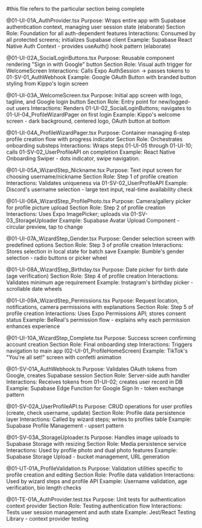 #this file refers to the particular section being complete 

@01-UI-01A_AuthProvider.tsx
Purpose: Wraps entire app with Supabase authentication context, managing user session state (elaborate)
Section Role: Foundation for all auth-dependent features
Interactions: Consumed by all protected screens; initializes Supabase client
Example: Supabase React Native Auth Context - provides useAuth() hook pattern (elaborate)

@01-UI-02A_SocialLoginButtons.tsx
Purpose: Reusable component rendering "Sign in with Google" button
Section Role: Visual auth trigger for WelcomeScreen
Interactions: Calls Expo AuthSession → passes tokens to 01-SV-01_AuthWebhook
Example: Google OAuth Button with branded button styling from Kippo's login screen

@01-UI-03A_WelcomeScreen.tsx
Purpose: Initial app screen with logo, tagline, and Google login button
Section Role: Entry point for new/logged-out users
Interactions: Renders 01-UI-02_SocialLoginButtons; navigates to 01-UI-04_ProfileWizardPager on first login
Example: Kippo's welcome screen - dark background, centered logo, OAuth button at bottom

@01-UI-04A_ProfileWizardPager.tsx
Purpose: Container managing 6-step profile creation flow with progress indicator
Section Role: Orchestrates onboarding substeps
Interactions: Wraps steps 01-UI-05 through 01-UI-10; calls 01-SV-02_UserProfileAPI on completion
Example: React Native Onboarding Swiper - dots indicator, swipe navigation.

@01-UI-05A_WizardStep_Nickname.tsx 
Purpose: Text input screen for choosing username/nickname
Section Role: Step 1 of profile creation
Interactions: Validates uniqueness via 01-SV-02_UserProfileAPI
Example: Discord's username selection - large text input, real-time availability check

@01-UI-06A_WizardStep_ProfilePhoto.tsx
Purpose: Camera/gallery picker for profile picture upload
Section Role: Step 2 of profile creation
Interactions: Uses Expo ImagePicker; uploads via 01-SV-03_StorageUploader
Example: Supabase Avatar Upload Component - circular preview, tap to change

@01-UI-07A_WizardStep_Gender.tsx
Purpose: Gender selection screen with predefined options
Section Role: Step 3 of profile creation
Interactions: Stores selection in local state for batch save
Example: Bumble's gender selection - radio buttons or picker wheel

@01-UI-08A_WizardStep_Birthday.tsx
Purpose: Date picker for birth date (age verification)
Section Role: Step 4 of profile creation
Interactions: Validates minimum age requirement
Example: Instagram's birthday picker - scrollable date wheels

@01-UI-09A_WizardStep_Permissions.tsx
Purpose: Request location, notifications, camera permissions with explanations
Section Role: Step 5 of profile creation
Interactions: Uses Expo Permissions API; stores consent status
Example: BeReal's permission flow - explains why each permission enhances experience

@01-UI-10A_WizardStep_Complete.tsx
Purpose: Success screen confirming account creation
Section Role: Final onboarding step
Interactions: Triggers navigation to main app (02-UI-01_ProfileHomeScreen)
Example: TikTok's "You're all set!" screen with confetti animation

@01-SV-01A_AuthWebhook.ts
Purpose: Validates OAuth tokens from Google, creates Supabase session
Section Role: Server-side auth handler
Interactions: Receives tokens from 01-UI-02; creates user record in DB
Example: Supabase Edge Function for Google Sign In - token exchange pattern

@01-SV-02A_UserProfileAPI.ts
Purpose: CRUD operations for user profiles (create, check username, update)
Section Role: Profile data persistence layer
Interactions: Called by wizard steps; writes to profiles table
Example: Supabase Profile Management - upsert pattern

@01-SV-03A_StorageUploader.ts
Purpose: Handles image uploads to Supabase Storage with resizing
Section Role: Media persistence service
Interactions: Used by profile photo and dual photo features
Example: Supabase Storage Upload - bucket management, URL generation

@01-UT-01A_ProfileValidation.ts
Purpose: Validation utilities specific to profile creation and editing
Section Role: Profile data validation
Interactions: Used by wizard steps and profile API
Example: Username validation, age verification, bio length checks

@01-TE-01A_AuthProvider.test.tsx
Purpose: Unit tests for authentication context provider
Section Role: Testing authentication flow
Interactions: Tests user session management and auth state
Example: Jest/React Testing Library - context provider testing




